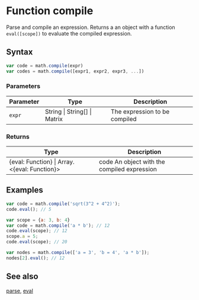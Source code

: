 # Function compile

Parse and compile an expression.
Returns a an object with a function `eval([scope])` to evaluate the
compiled expression.


## Syntax

```js
var code = math.compile(expr)
var codes = math.compile([expr1, expr2, expr3, ...])
```

### Parameters

Parameter | Type | Description
--------- | ---- | -----------
`expr` | String &#124; String[] &#124; Matrix |  The expression to be compiled

### Returns

Type | Description
---- | -----------
{eval: Function} &#124; Array.<{eval: Function}> | code An object with the compiled expression


## Examples

```js
var code = math.compile('sqrt(3^2 + 4^2)');
code.eval(); // 5

var scope = {a: 3, b: 4}
var code = math.compile('a * b'); // 12
code.eval(scope); // 12
scope.a = 5;
code.eval(scope); // 20

var nodes = math.compile(['a = 3', 'b = 4', 'a * b']);
nodes[2].eval(); // 12
```


## See also

[parse](parse.md),
[eval](eval.md)


<!-- Note: This file is automatically generated from source code comments. Changes made in this file will be overridden. -->
